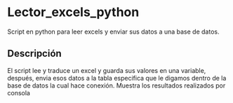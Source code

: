 # Lector_excels_python
Script en python para leer excels y enviar sus datos a una base de datos.

## Descripción

El script lee y traduce un excel y guarda sus valores en una variable, después, envia esos datos a la tabla especifica que le digamos dentro de la base de datos la cual hace conexión. Muestra los resultados realizados por consola
